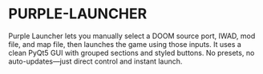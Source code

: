 # PURPLE-LAUNCHER
Purple Launcher lets you manually select a DOOM source port, IWAD, mod file, and map file, then launches the game using those inputs. It uses a clean PyQt5 GUI with grouped sections and styled buttons. No presets, no auto-updates—just direct control and instant launch.
